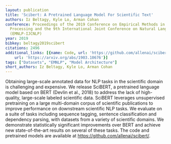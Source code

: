```yaml
---
layout: publication
title: 'Scibert: A Pretrained Language Model For Scientific Text'
authors: Iz Beltagy, Kyle Lo, Arman Cohan
conference: Proceedings of the 2019 Conference on Empirical Methods in Natural Language
  Processing and the 9th International Joint Conference on Natural Language Processing
  (EMNLP-IJCNLP)
year: 2019
bibkey: beltagy2019scibert
citations: 2496
additional_links: [{name: Code, url: 'https://github.com/allenai/scibert/'}, {name: Paper,
    url: 'https://arxiv.org/abs/1903.10676'}]
tags: ["Datasets", "EMNLP", "Model Architecture"]
short_authors: Iz Beltagy, Kyle Lo, Arman Cohan
---
```

Obtaining large-scale annotated data for NLP tasks in the scientific domain
is challenging and expensive. We release SciBERT, a pretrained language model
based on BERT (Devlin et al., 2018) to address the lack of high-quality,
large-scale labeled scientific data. SciBERT leverages unsupervised pretraining
on a large multi-domain corpus of scientific publications to improve
performance on downstream scientific NLP tasks. We evaluate on a suite of tasks
including sequence tagging, sentence classification and dependency parsing,
with datasets from a variety of scientific domains. We demonstrate
statistically significant improvements over BERT and achieve new
state-of-the-art results on several of these tasks. The code and pretrained
models are available at https://github.com/allenai/scibert/.